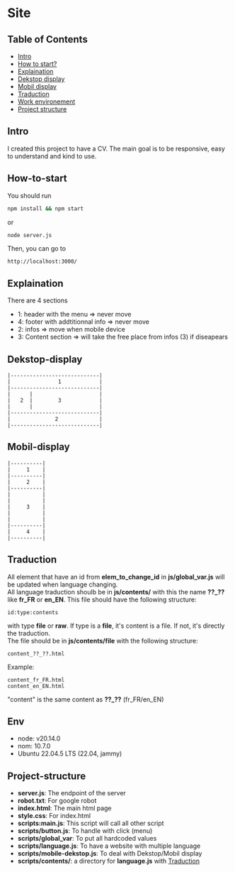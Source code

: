 
# Site

## Table of Contents
- [Intro](#Intro)
- [How to start?](#How-to-start)
- [Explaination](#Explaination)
- [Dekstop display](#Dekstop-display)
- [Mobil display](#Mobil-display)
- [Traduction](#Traduction)
- [Work environement](#Env)
- [Project structure](#Project-structure)

## Intro

I created this project to have a CV. The main goal is to be responsive, easy to understand and kind to use.

## How-to-start

You should run
```sh
npm install && npm start
```
or
```sh
node server.js
```
Then, you can go to
```
http://localhost:3000/
```

## Explaination

There are 4 sections
- 1: header with the menu => never move
- 4: footer with addtitionnal info => never move
- 2: infos => move when mobile device
- 3: Content section => will take the free place from infos (3) if diseapears

## Dekstop-display

```
|----------------------------|
|               1            |
|----------------------------|
|      |                     |
|   2  |        3            |
|      |                     |
|----------------------------|
|              2             |
|----------------------------|
```

## Mobil-display

```
|----------|
|     1    |
|----------|
|     2    |
|----------|
|          |
|          |
|     3    |
|          |
|          |
|----------|
|     4    |
|----------|
```

## Traduction

All element that have an id from **elem_to_change_id** in **js/global_var.js** will be updated when language changing. \
All language traduction shoulb be in **js/contents/** with this the name **??_??** like **fr_FR** or **en_EN**. This file should have the following structure:
```
id:type:contents
```
with type **file** or **raw**. If type is a **file**, it's content is a file. If not, it's directly the traduction. \
The file should be in **js/contents/file** with the following structure:
```
content_??_??.html
```
Example:
```
content_fr_FR.html
content_en_EN.html
```
"content" is the same content as **??_??** (fr_FR/en_EN)

## Env

- node: v20.14.0
- nom: 10.7.0
- Ubuntu 22.04.5 LTS (22.04, jammy)

## Project-structure

- **server.js**: The endpoint of the server
- **robot.txt**: For google robot
- **index.html**: The main html page
- **style.css**: For index.html
- **scripts:main.js**: This script will call all other script
- **scripts/button.js**: To handle with click (menu)
- **scripts/global_var**: To put all hardcoded values
- **scripts/language.js**: To have a website with multiple language
- **scripts/mobile-dekstop.js**: To deal with Dekstop/Mobil display
- **scripts/contents/**: a directory for **language.js** with [Traduction](#Traduction)


